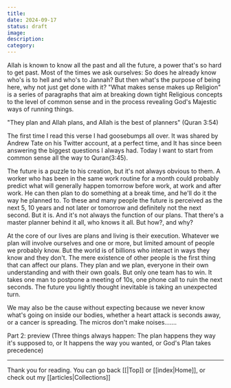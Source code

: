 ```yaml
---
title: 
date: 2024-09-17
status: draft
image: 
description: 
category:
---
```


Allah is known to know all the past and all the future, a power that's so hard to get past. Most of the times we ask ourselves: So does he already know who's is to hell and who's to Jannah? But then what's the purpose of being here, why not just get done with it? "What makes sense makes up Religion" is a series of paragraphs that aim at breaking down tight  Religious concepts to the level of common sense and in the process revealing God's Majestic ways of running things. 

"They plan and Allah plans, and Allah is the best of planners"  (Quran 3:54) 

The first time I read this verse I had goosebumps all over. It was shared by Andrew Tate on his Twitter account, at a perfect time, and It has since been answering the biggest questions I always had. Today I want to start from common sense all the way to Quran(3:45).

The future is a puzzle to his creation, but it's not always obvious to them. A worker who has been in the same work routine for a month could probably predict what will generally happen tomorrow before work, at work and after work. He can then plan to do something at a break time, and he'll do it the way he planned to. To these and many people the future is perceived as the next 5, 10 years and not later or tomorrow and definitely not the next second. But it is. And it's not always the function of our plans. That there's a master planner behind it all, who knows it all. But how?, and why?

At the core of our lives are plans and living is their execution. Whatever we plan will involve ourselves and one or more, but limited amount of people we probably know. But the world is of billions who interact in ways they know and they don't. The mere existence of other people is the first thing that can affect our plans. They plan and we plan, everyone in their own understanding and with their own goals. But only one team has to win. It takes one man to postpone a meeting of 10s, one phone call to ruin the next seconds. The future you lightly thought inevitable is taking an unexpected turn.

We may also be the cause without expecting because we never know what's going on inside our bodies, whether a heart attack is seconds away, or a cancer is spreading. The micros don't make noises....... 

Part 2: preview
(Three things always happen: The plan happens they way  it's supposed to, or It happens the way you wanted, or God's Plan takes precedence)

















---
Thank you for reading. You can go back [[|Top]] or [[index|Home]], or check out my [[articles|Collections]]